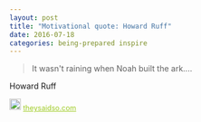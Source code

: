```yaml
---
layout: post
title: "Motivational quote: Howard Ruff"
date: 2016-07-18
categories: being-prepared inspire
---
```

> It wasn't raining when Noah built the ark....

Howard Ruff

<span style="z-index:50;font-size:0.9em;"><img src="https://theysaidso.com/branding/theysaidso.png" height="20" width="20" alt="theysaidso.com"/><a href="https://theysaidso.com" title="Powered by quotes from theysaidso.com" style="color: #9fcc25; margin-left: 4px; vertical-align: middle;">theysaidso.com</a></span>

